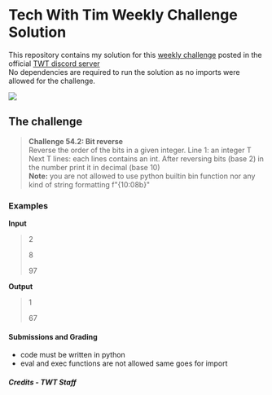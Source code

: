 # Tech With Tim Weekly Challenge Solution

This repository contains my solution for this [weekly challenge](https://discord.com/channels/501090983539245061/680851798340272141/844245142549823508) posted in the official [TWT discord server](https://discord.gg/wpYbZFKhkU)  
No dependencies are required to run the solution as no imports were allowed for the challenge.

![](https://media.discordapp.net/attachments/731170570762190849/846108076348407828/IMG_20210524_010107.jpg?width=955&height=452)

## The challenge
> **Challenge 54.2: Bit reverse**  
> Reverse the order of the bits in a given integer.
> Line 1: an integer T
> Next T lines: each lines contains an int. After reversing bits (base 2) in the number print it in decimal (base 10)  
> **Note:** you are not allowed to use python builtin bin function nor any kind of string formatting f"{10:08b}"

### Examples
**Input**
> 2
> 
> 8
> 
> 97

**Output** 
> 1
> 
> 67

#### Submissions and Grading 
- code must be written in python
- eval and exec functions are not allowed same goes for import

##### Credits - TWT Staff
